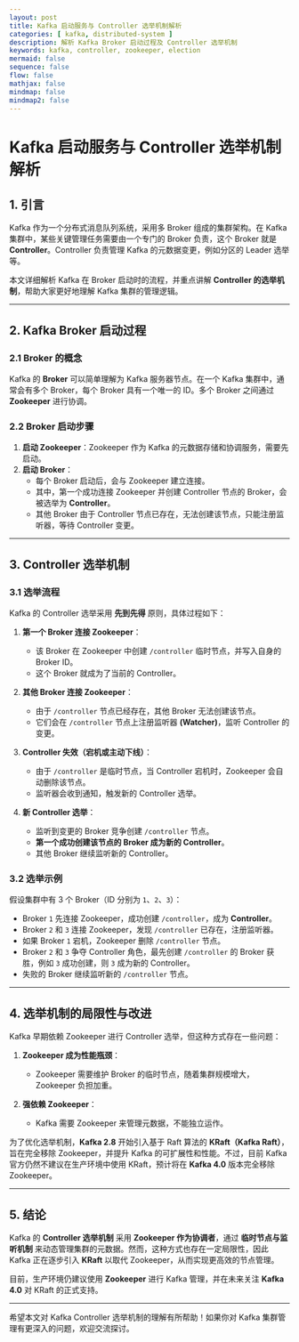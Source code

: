```yaml
---
layout: post
title: Kafka 启动服务与 Controller 选举机制解析
categories: [ kafka, distributed-system ]
description: 解析 Kafka Broker 启动过程及 Controller 选举机制
keywords: kafka, controller, zookeeper, election
mermaid: false
sequence: false
flow: false
mathjax: false
mindmap: false
mindmap2: false
---
```


# Kafka 启动服务与 Controller 选举机制解析

## 1. 引言

Kafka 作为一个分布式消息队列系统，采用多 Broker 组成的集群架构。在 Kafka 集群中，某些关键管理任务需要由一个专门的 Broker 负责，这个 Broker 就是 **Controller**。Controller 负责管理 Kafka 的元数据变更，例如分区的 Leader 选举等。

本文详细解析 Kafka 在 Broker 启动时的流程，并重点讲解 **Controller 的选举机制**，帮助大家更好地理解 Kafka 集群的管理逻辑。

---

## 2. Kafka Broker 启动过程

### 2.1 Broker 的概念

Kafka 的 **Broker** 可以简单理解为 Kafka 服务器节点。在一个 Kafka 集群中，通常会有多个 Broker，每个 Broker 具有一个唯一的 ID。多个 Broker 之间通过 **Zookeeper** 进行协调。

### 2.2 Broker 启动步骤

1. **启动 Zookeeper**：Zookeeper 作为 Kafka 的元数据存储和协调服务，需要先启动。
2. **启动 Broker**：
    - 每个 Broker 启动后，会与 Zookeeper 建立连接。
    - 其中，第一个成功连接 Zookeeper 并创建 Controller 节点的 Broker，会被选举为 **Controller**。
    - 其他 Broker 由于 Controller 节点已存在，无法创建该节点，只能注册监听器，等待 Controller 变更。

---

## 3. Controller 选举机制

### 3.1 选举流程

Kafka 的 Controller 选举采用 **先到先得** 原则，具体过程如下：

1. **第一个 Broker 连接 Zookeeper**：
    - 该 Broker 在 Zookeeper 中创建 `/controller` 临时节点，并写入自身的 Broker ID。
    - 这个 Broker 就成为了当前的 Controller。

2. **其他 Broker 连接 Zookeeper**：
    - 由于 `/controller` 节点已经存在，其他 Broker 无法创建该节点。
    - 它们会在 `/controller` 节点上注册监听器 **(Watcher)**，监听 Controller 的变更。

3. **Controller 失效（宕机或主动下线）**：
    - 由于 `/controller` 是临时节点，当 Controller 宕机时，Zookeeper 会自动删除该节点。
    - 监听器会收到通知，触发新的 Controller 选举。

4. **新 Controller 选举**：
    - 监听到变更的 Broker 竞争创建 `/controller` 节点。
    - **第一个成功创建该节点的 Broker 成为新的 Controller**。
    - 其他 Broker 继续监听新的 Controller。

### 3.2 选举示例

假设集群中有 3 个 Broker（ID 分别为 `1`、`2`、`3`）：
- Broker `1` 先连接 Zookeeper，成功创建 `/controller`，成为 **Controller**。
- Broker `2` 和 `3` 连接 Zookeeper，发现 `/controller` 已存在，注册监听器。
- 如果 Broker `1` 宕机，Zookeeper 删除 `/controller` 节点。
- Broker `2` 和 `3` 争夺 Controller 角色，最先创建 `/controller` 的 Broker 获胜，例如 `3` 成功创建，则 `3` 成为新的 Controller。
- 失败的 Broker 继续监听新的 `/controller` 节点。

---

## 4. 选举机制的局限性与改进

Kafka 早期依赖 Zookeeper 进行 Controller 选举，但这种方式存在一些问题：
1. **Zookeeper 成为性能瓶颈**：
    - Zookeeper 需要维护 Broker 的临时节点，随着集群规模增大，Zookeeper 负担加重。

2. **强依赖 Zookeeper**：
    - Kafka 需要 Zookeeper 来管理元数据，不能独立运作。

为了优化选举机制，**Kafka 2.8** 开始引入基于 Raft 算法的 **KRaft（Kafka Raft）**，旨在完全移除 Zookeeper，并提升 Kafka 的可扩展性和性能。不过，目前 Kafka 官方仍然不建议在生产环境中使用 KRaft，预计将在 **Kafka 4.0** 版本完全移除 Zookeeper。

---

## 5. 结论

Kafka 的 **Controller 选举机制** 采用 **Zookeeper 作为协调者**，通过 **临时节点与监听机制** 来动态管理集群的元数据。然而，这种方式也存在一定局限性，因此 Kafka 正在逐步引入 **KRaft** 以取代 Zookeeper，从而实现更高效的节点管理。

目前，生产环境仍建议使用 **Zookeeper** 进行 Kafka 管理，并在未来关注 **Kafka 4.0** 对 KRaft 的正式支持。

---

希望本文对 Kafka Controller 选举机制的理解有所帮助！如果你对 Kafka 集群管理有更深入的问题，欢迎交流探讨。
